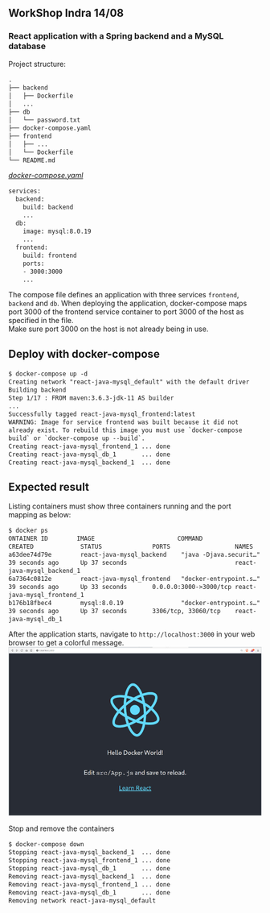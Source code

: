 ## WorkShop Indra 14/08
### React application with a Spring backend and a MySQL database

Project structure:
```
.
├── backend
│   ├── Dockerfile
│   ...
├── db
│   └── password.txt
├── docker-compose.yaml
├── frontend
│   ├── ...
│   └── Dockerfile
└── README.md
```

[_docker-compose.yaml_](docker-compose.yaml)
```
services:
  backend:
    build: backend
    ...
  db:
    image: mysql:8.0.19
    ...
  frontend:
    build: frontend
    ports:
    - 3000:3000
    ...
```
The compose file defines an application with three services `frontend`, `backend` and `db`.
When deploying the application, docker-compose maps port 3000 of the frontend service container to port 3000 of the host as specified in the file.  
Make sure port 3000 on the host is not already being in use.

## Deploy with docker-compose

```
$ docker-compose up -d
Creating network "react-java-mysql_default" with the default driver
Building backend
Step 1/17 : FROM maven:3.6.3-jdk-11 AS builder
...
Successfully tagged react-java-mysql_frontend:latest
WARNING: Image for service frontend was built because it did not already exist. To rebuild this image you must use `docker-compose build` or `docker-compose up --build`.
Creating react-java-mysql_frontend_1 ... done
Creating react-java-mysql_db_1       ... done
Creating react-java-mysql_backend_1  ... done
```

## Expected result

Listing containers must show three containers running and the port mapping as below:
```
$ docker ps
ONTAINER ID        IMAGE                       COMMAND                  CREATED             STATUS              PORTS                  NAMES
a63dee74d79e        react-java-mysql_backend    "java -Djava.securit…"   39 seconds ago      Up 37 seconds                              react-java-mysql_backend_1
6a7364c0812e        react-java-mysql_frontend   "docker-entrypoint.s…"   39 seconds ago      Up 33 seconds       0.0.0.0:3000->3000/tcp react-java-mysql_frontend_1
b176b18fbec4        mysql:8.0.19                "docker-entrypoint.s…"   39 seconds ago      Up 37 seconds       3306/tcp, 33060/tcp    react-java-mysql_db_1
```

After the application starts, navigate to `http://localhost:3000` in your web browser to get a colorful message.
![page](./output.jpg)

Stop and remove the containers
```
$ docker-compose down
Stopping react-java-mysql_backend_1  ... done
Stopping react-java-mysql_frontend_1 ... done
Stopping react-java-mysql_db_1       ... done
Removing react-java-mysql_backend_1  ... done
Removing react-java-mysql_frontend_1 ... done
Removing react-java-mysql_db_1       ... done
Removing network react-java-mysql_default
```
